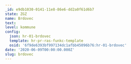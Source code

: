 ```yaml
---
_id: e9db1030-0141-11e8-86e6-dd2a0f61d6b7
state: ZGZ
name: Brdovec
text:
level: kommune
config:
  json: hr-01-brdovec
  template: hr-pr-ras-funkc-template
  osid: '6f9de6393bf997134dc1afbb45096b76:hr-01-brdovec'
date: '2020-06-09T00:00:00.000Z'
slug: brdovec
---
```


